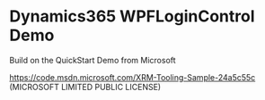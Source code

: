 # Dynamics365 WPFLoginControl Demo

Build on the QuickStart Demo from Microsoft

https://code.msdn.microsoft.com/XRM-Tooling-Sample-24a5c55c (MICROSOFT LIMITED PUBLIC LICENSE)
